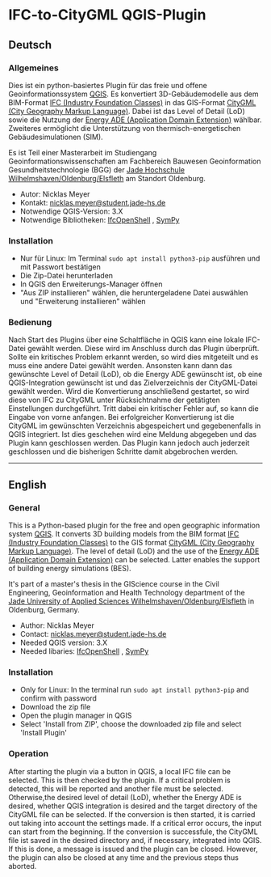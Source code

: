 # IFC-to-CityGML QGIS-Plugin

## Deutsch

### Allgemeines

Dies ist ein python-basiertes Plugin für das freie und offene Geoinformationssystem
[QGIS](https://www.qgis.org/de/site/). Es konvertiert 3D-Gebäudemodelle aus dem BIM-Format
[IFC (Industry Foundation Classes)](https://technical.buildingsmart.org/standards/ifc/ifc-schema-specifications/)
in das GIS-Format [CityGML (City Geography Markup Language)](https://www.ogc.org/standards/citygml).
Dabei ist das Level of Detail (LoD) sowie die Nutzung der
[Energy ADE (Application Domain Extension)](https://www.citygmlwiki.org/index.php/CityGML_Energy_ADE)
wählbar. Zweiteres ermöglicht die Unterstützung von thermisch-energetischen Gebäudesimulationen (SIM).

Es ist Teil einer Masterarbeit im Studiengang Geoinformationswissenschaften am Fachbereich Bauwesen
Geoinformation Gesundheitstechnologie (BGG) der
[Jade Hochschule Wilhelmshaven/Oldenburg/Elsfleth](https://www.jade-hs.de/) am Standort Oldenburg.

- Autor: Nicklas Meyer
- Kontakt: nicklas.meyer@student.jade-hs.de
- Notwendige QGIS-Version: 3.X
- Notwendige Bibliotheken: [IfcOpenShell](https://pypi.org/project/python-ifcopenshell/)
  , [SymPy](https://pypi.org/project/sympy/)

### Installation
- Nur für Linux: Im Terminal `sudo apt install python3-pip` ausführen und mit Passwort bestätigen
- Die Zip-Datei herunterladen
- In QGIS den Erweiterungs-Manager öffnen
- "Aus ZIP installieren" wählen, die heruntergeladene Datei auswählen und "Erweiterung installieren" wählen

### Bedienung

Nach Start des Plugins über eine Schaltfläche in QGIS kann eine lokale IFC-Datei gewählt werden.
Diese wird im Anschluss durch das Plugin überprüft. Sollte ein kritisches Problem erkannt werden,
so wird dies mitgeteilt und es muss eine andere Datei gewählt werden. Ansonsten kann dann das
gewünschte Level of Detail (LoD), ob die Energy ADE gewünscht ist, ob eine QGIS-Integration
gewünscht ist und das Zielverzeichnis der CityGML-Datei gewählt werden. Wird die Konvertierung
anschließend gestartet, so wird diese von IFC zu CityGML unter Rücksichtnahme der getätigten
Einstellungen durchgeführt. Tritt dabei ein kritischer Fehler auf, so kann die Eingabe von vorne
anfangen. Bei erfolgreicher Konvertierung ist die CityGML im gewünschten Verzeichnis abgespeichert
und gegebenenfalls in QGIS integriert. Ist dies geschehen wird eine Meldung abgegeben und das Plugin
kann geschlossen werden. Das Plugin kann jedoch auch jederzeit geschlossen und die bisherigen
Schritte damit abgebrochen werden.

---

## English

### General

This is a Python-based plugin for the free and open geographic information system
[QGIS](https://www.qgis.org/en/site/). It converts 3D building models from the BIM format
[IFC (Industry Foundation Classes)](https://technical.buildingsmart.org/standards/ifc/ifc-schema-specifications/)
to the GIS format [CityGML (City Geography Markup Language)](https://www.ogc.org/standards/citygml).
The level of detail (LoD) and the use of the
[Energy ADE (Application Domain Extension)](https://www.citygmlwiki.org/index.php/CityGML_Energy_ADE)
can be selected. Latter enables the support of building energy simulations (BES).

It's part of a master's thesis in the GIScience course in the Civil Engineering, Geoinformation and
Health Technology department of the [Jade University of Applied Sciences
Wilhelmshaven/Oldenburg/Elsfleth](https://www.jade-hs.de/en/) in Oldenburg, Germany.

- Author: Nicklas Meyer
- Contact: <nicklas.meyer@student.jade-hs.de>
- Needed QGIS version: 3.X
- Needed libaries: [IfcOpenShell](https://pypi.org/project/python-ifcopenshell/)
  , [SymPy](https://pypi.org/project/sympy/)

### Installation
- Only for Linux: In the terminal run `sudo apt install python3-pip` and confirm with password
- Download the zip file
- Open the plugin manager in QGIS
- Select 'Install from ZIP', choose the downloaded zip file and select 'Install Plugin'

### Operation

After starting the plugin via a button in QGIS, a local IFC file can be selected. This is then
checked by the plugin. If a critical problem is detected, this will be reported and another file
must be selected. Otherwise,the desired level of detail (LoD), whether the Energy ADE is desired,
whether QGIS integration is desired and the target directory of the CityGML file can be selected.
If the conversion is then started, it is carried out taking into account the settings made. If a
critical error occurs, the input can start from the beginning. If the conversion is successfule,
the CityGML file ist saved in the desired directory and, if necessary, integrated into QGIS. If
this is done, a message is issued and the plugin can be closed. However, the plugin can also be
closed at any time and the previous steps thus aborted.
